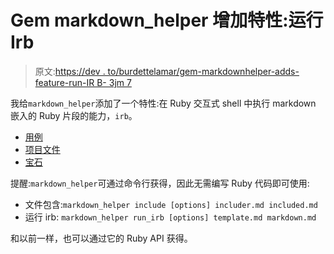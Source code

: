 # Gem markdown_helper 增加特性:运行 Irb

> 原文:[https://dev . to/burdettelamar/gem-markdownhelper-adds-feature-run-IR B- 3jm 7](https://dev.to/burdettelamar/gem-markdownhelper-adds-feature-run-irb-3jm7)

我给`markdown_helper`添加了一个特性:在 Ruby 交互式 shell 中执行 markdown 嵌入的 Ruby 片段的能力，`irb`。

*   [用例](https://github.com/BurdetteLamar/markdown_helper/blob/master/markdown/use_cases/run_irb/run_irb/use_case.md#run-irb)
*   [项目文件](https://github.com/BurdetteLamar/markdown_helper#markdown-helper)
*   [宝石](https://rubygems.org/gems/markdown_helper)

提醒:`markdown_helper`可通过命令行获得，因此无需编写 Ruby 代码即可使用:

*   文件包含:`markdown_helper include [options] includer.md included.md`
*   运行 irb: `markdown_helper run_irb [options] template.md markdown.md`

和以前一样，也可以通过它的 Ruby API 获得。